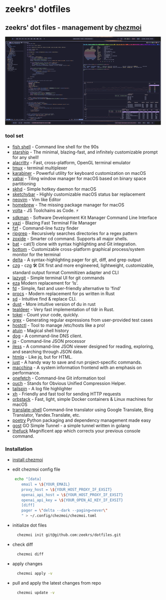 # zeekrs' dotfiles

## zeekrs' dot files - management by [chezmoi](https://chezmoi.io/)

![screenshot](./assets/screenshot.png)

### tool set

- [fish shell](https://github.com/fish-shell/fish-shell) -
  Command line shell for the 90s
- [starship](https://github.com/starship/starship) -
  The minimal, blazing-fast, and infinitely customizable prompt for any shell!
- [alacritty](https://github.com/alacritty/alacritty) -
  Fast, cross-platform, OpenGL terminal emulator
- [tmux](https://github.com/tmux/tmux) -
  terminal multiplexer
- [karabiner](https://github.com/pqrs-org/Karabiner-Elements) -
  Powerful utility for keyboard customization on macOS
- [yabai](https://github.com/koekeishiya/yabai) -
  Tiling window manager for macOS based on binary space partitioning
- [skhd](https://github.com/koekeishiya/skhd) -
  Simple hotkey daemon for macOS
- [sketchybar](https://github.com/FelixKratz/SketchyBar) -
  Highly customizable macOS status bar replacement
- [neovim](https://github.com/neovim/neovim) -
  Vim like Editor
- [homebrew](https://github.com/Homebrew/brew) -
  The missing package manager for macOS
- [volta](https://github.com/volta-cli/volta) -
  JS Toolchains as Code. ⚡
- [sdkman](https://github.com/sdkman/sdkman-cli) -
  Software Development Kit Manager Command Line Interface
- [yazi](https://github.com/sxyazi/yazi) -
  Blazing Fast Terminal File Manager
- [fzf](https://github.com/junegunn/fzf) -
  Command-line fuzzy finder
- [ripgrep](https://github.com/BurntSushi/ripgrep) -
  Recursively searches directories for a regex pattern
- [zoxide](https://github.com/ajeetdsouza/zoxide) -
  Smarter cd command. Supports all major shells.
- [bat](https://github.com/sharkdp/bat) -
  cat(1) clone with syntax highlighting and Git integration.
- [bottom](https://github.com/ClementTsang/bottom) -
  Customizable cross-platform graphical process/system monitor for the terminal
- [delta](https://github.com/dandavison/delta) -
  A syntax-highlighting pager for git, diff, and grep output
- [czg](https://github.com/Zhengqbbb/cz-git) -
  czg 🛠️ DX first and more engineered, lightweight, customizable, standard output format Commitizen adapter and CLI
- [lazygit](https://github.com/jesseduffield/lazygit) -
  Simple terminal UI for git commands
- [eza](https://github.com/eza-community/eza) Modern replacement for ‘ls’.
- [fd](https://github.com/sharkdp/fd) -
  Simple, fast and user-friendly alternative to 'find'
- [procs](https://github.com/dalance/procs) -
  Modern replacement for ps written in Rust
- [sd](https://github.com/chmln/sd) -
  Intuitive find & replace CLI.
- [dust](https://github.com/bootandy/dust) -
  More intuitive version of du in rust
- [tealdeer](https://github.com/dbrgn/tealdeer) -
  Very fast implementation of tldr in Rust.
- [tokei](https://github.com/XAMPPRocky/tokei) -
  Count your code, quickly.
- [grex](https://github.com/pemistahl/grex) -
  Generating regular expressions from user-provided test cases
- [hostctl](https://github.com/guumaster/hostctl) -
  Tool to manage /etc/hosts like a pro!
- [atuin](https://github.com/ellie/atuin) -
  Magical shell history
- [dog](https://github.com/ogham/dog) -
  A command-line DNS client.
- [jq](https://github.com/jqlang/jq) -
  Command-line JSON processor
- [jless](https://github.com/PaulJuliusMartinez/jless) -
  A command-line JSON viewer designed for reading, exploring, and searching through JSON data.
- [htmlq](https://github.com/mgdm/htmlq) -
  Like jq, but for HTML.
- [just](https://github.com/casey/just/tree/master) -
  A handy way to save and run project-specific commands.
- [macchina](https://github.com/macchina-cli/macchina) -
  A system information frontend with an emphasis on performance.
- [onefetch](https://github.com/o2sh/onefetch) -
  Command-line Git information tool
- [ouch](https://github.com/ouch-org/ouch) -
  Stands for Obvious Unified Compression Helper.
- [tailspin](https://github.com/bensadeh/tailspin) -
  A log file highlighter
- [xh](https://github.com/ducaale/xh) -
  Friendly and fast tool for sending HTTP requests
- [orbstack](https://github.com/orbstack/orbstack) -
  Fast, light, simple Docker containers & Linux machines for macOS
- [translate-shell](https://github.com/soimort/translate-shell)
  Command-line translator using Google Translate, Bing Translator, Yandex.Translate, etc.
- [poetry](https://github.com/python-poetry/poetry)
  Python packaging and dependency management made easy
- [gost](https://github.com/go-gost/gost)
  GO Simple Tunnel - a simple tunnel written in golang
- [thefuck](https://github.com/nvbn/thefuck)
  Magnificent app which corrects your previous console command.

### Installation

- [install chezmoi](https://www.chezmoi.io/install)

- edit chezmoi config file

  ```bash
   echo "[data]
      email = \${YOUR_EMAIL}
      proxy_host = \${YOUR_HOST_PROXY_IF_EXSIT}
      openai_api_host = \${YOUR_HOST_PROXY_IF_EXSIT}
      openai_api_key = \${YOUR_OPEN_AI_KEY_IF_EXSIT}
      [diff]
      pager = \"delta --dark --paging=never\"
      " > ~/.config/chezmoi/chezmoi.toml

  ```

- initialize dot files

  ```bash
    chezmoi init git@github.com:zeekrs/dotfiles.git
  ```

- check diff

  ```bash
    chezmoi diff
  ```

- apply changes

  ```bash
    chezmoi apply -v
  ```

- pull and apply the latest changes from repo

  ```bash
    chezmoi update -v
  ```
